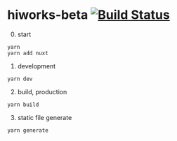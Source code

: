 # hiworks-beta [![Build Status](https://travis-ci.org/shoo7830/hiworks-beta.svg?branch=master)](https://travis-ci.org/shoo7830/hiworks-beta)
0. start
~~~
yarn 
yarn add nuxt
~~~

1. development
~~~
yarn dev
~~~

2. build, production
~~~
yarn build
~~~

3. static file generate
~~~
yarn generate
~~~
